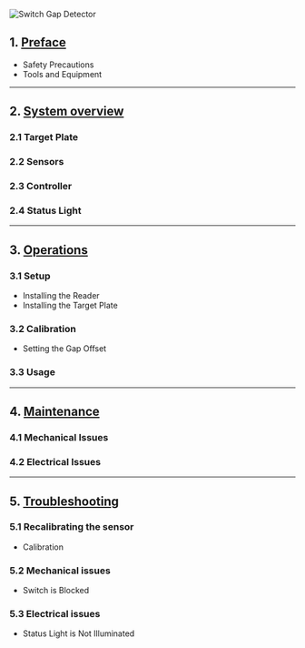 ![Switch Gap Detector](assets/switchgap_main.jpg)

## 1. [Preface](switchgap_preface.md)
* Safety Precautions
* Tools and Equipment

---

## 2. [System overview](switchgap_overview.md)
### 2.1 Target Plate
### 2.2 Sensors
### 2.3 Controller
### 2.4 Status Light

---

## 3. [Operations](switchgap_operations.md)
### 3.1 Setup
* Installing the Reader
* Installing the Target Plate

### 3.2 Calibration
* Setting the Gap Offset

### 3.3 Usage

---

## 4. [Maintenance](switchgap_maintenance.md)
### 4.1 Mechanical Issues
### 4.2 Electrical Issues

---

## 5. [Troubleshooting](switchgap_troubleshooting.md)
### 5.1 Recalibrating the sensor
* Calibration
### 5.2 Mechanical issues
* Switch is Blocked
### 5.3 Electrical issues
* Status Light is Not Illuminated
